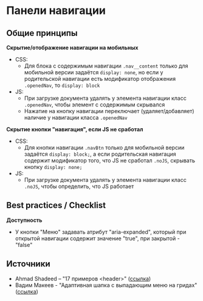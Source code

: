# **Панели навигации**

## **Общие принципы**
**Скрытие/отображение навигации на мобильных**
- CSS:
  - Для блока с содержимым навигации `.nav__content` только для мобильной версии задаётся `display: none`, но если у родительской навигации есть модификатор отображения `.openedNav`, то `display: block`
- JS:
  - При загрузке документа удалять у элемента навигации класс `.openedNav`, чтобы элемент с содержимым  скрывался
  - Нажатие на кнопку навигации переключает (удаляет/добавляет) наличие у навигации класса `.openedNav`

**Скрытие кнопки "навигация", если JS не сработал**
- CSS:
  - Для кнопки навигации `.navBtn` только для мобильной версии задаётся `display: block;`, а если родительская навигация содержит модификатор того, что JS не сработал `.noJS`, скрывать кнопку `display: none;`
- JS:
  - При загрузке документа удалять у элемента навигации класс `.noJS`, чтобы определить, что JS работает


## **Best practices / Checklist**
**Доступность**
- У кнопки "Меню" задавать атрибут "aria-expanded", который при открытой навигации содержит значение "true", при закрытой - "false"

## Источники
- Ahmad Shadeed – "17 примеров &lt;header&gt;" ([ссылка](https://headers-css.vercel.app/))
- Вадим Макеев - "Адаптивная шапка с выпадающим меню на гридах" ([ссылка](https://youtu.be/o7A0e4PkSAQ))